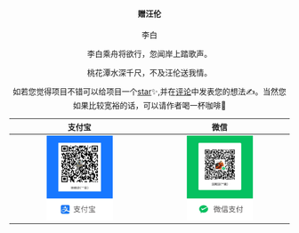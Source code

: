 <p align='center'>
    <h4 align='center'>赠汪伦</h4>
    <p align='center'>李白</p>
    <p align='center'>李白乘舟将欲行，忽闻岸上踏歌声。</p>
    <p align='center'>桃花潭水深千尺，不及汪伦送我情。</p>
</p>



<p align='center'>
   如若您觉得项目不错可以给项目一个<a href='https://github.com/JunLiangWangX/HTML-Guide/'>star</a>✨,并在<a href='https://github.com/JunLiangWangX/HTML-Guide/issues/6'>评论</a>中发表您的想法✍。当然您如果比较宽裕的话，可以请作者喝一杯咖啡🍵
</p>



|                    支付宝                     |                       微信                       |
| :-------------------------------------------: | :----------------------------------------------: |
| <img  src='/alipay.svg' width='50%'> | <img src='/wechatpay.svg'  width='50%'> |